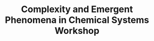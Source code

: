 ---
dateStart: 2007-05-14
dateEnd: 2007-05-14
title: "Complexity and Emergent Phenomena in Chemical Systems Workshop"
venue: "Arlington Hilton"
organizer:
credit:
city: "Washington, DC"
state:
country: USA
pdfLink:
venueImages:
---